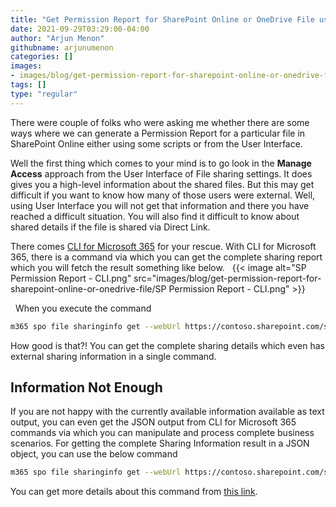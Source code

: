 ```yaml
---
title: "Get Permission Report for SharePoint Online or OneDrive File using CLI for Microsoft 365"
date: 2021-09-29T03:29:00-04:00
author: "Arjun Menon"
githubname: arjunumenon
categories: []
images:
- images/blog/get-permission-report-for-sharepoint-online-or-onedrive-file/SP Permission Report - CLI.png
tags: []
type: "regular"
---
```


There were couple of folks who were asking me whether there are some
ways where we can generate a Permission Report for a particular file in
SharePoint Online either using some scripts or from the User Interface.
 

Well the first thing which comes to your mind is to go look in
the **Manage Access** approach from the User Interface of File sharing
settings. It does gives you a high-level information about the shared
files. But this may get difficult if you want to know how many of those
users were external. Well, using User Interface you will not get that
information and there you have reached a difficult situation. You will
also find it difficult to know about shared details if the file is
shared via Direct Link.
 

There comes [CLI for Microsoft 365](https://aka.ms/cli-m365) for your
rescue. With CLI for Microsoft 365, there is a command via which you can
get the complete sharing report which you will fetch the result
something like below.
 
{{< image alt="SP Permission Report - CLI.png" src="images/blog/get-permission-report-for-sharepoint-online-or-onedrive-file/SP Permission Report - CLI.png" >}}

 
When you execute the command


```bash
m365 spo file sharinginfo get --webUrl https://contoso.sharepoint.com/sites/M365CLI --url "/sites/M365CLI/Shared Documents/MySharingCentral.docx"
```


How good is that?! You can get the complete sharing details which even
has external sharing information in a single command.


## Information Not Enough 

If you are not happy with the currently available information available
as text output, you can even get the JSON output from CLI for Microsoft
365 commands via which you can manipulate and process complete business
scenarios. For getting the complete Sharing Information result in a JSON
object, you can use the below command
 

```bash
m365 spo file sharinginfo get --webUrl https://contoso.sharepoint.com/sites/M365CLI --url "/sites/M365CLI/Shared Documents/MySharingCentral.docx" --output JSON
```

You can get more details about this command from [this
link](https://pnp.github.io/cli-microsoft365/cmd/spo/file/file-sharinginfo-get/).

